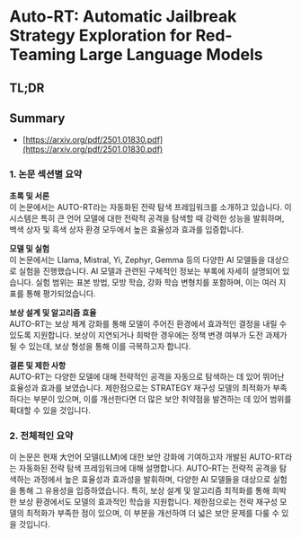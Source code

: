 # Auto-RT: Automatic Jailbreak Strategy Exploration for Red-Teaming Large Language Models
## TL;DR
## Summary
- [https://arxiv.org/pdf/2501.01830.pdf](https://arxiv.org/pdf/2501.01830.pdf)

### 1. 논문 섹션별 요약

**초록 및 서론**  
이 논문에서는 AUTO-RT라는 자동화된 전략 탐색 프레임워크를 소개하고 있습니다. 이 시스템은 특히 큰 언어 모델에 대한 전략적 공격을 탐색할 때 강력한 성능을 발휘하며, 백색 상자 및 흑색 상자 환경 모두에서 높은 효율성과 효과를 입증합니다.

**모델 및 실험**  
이 논문에서는 Llama, Mistral, Yi, Zephyr, Gemma 등의 다양한 AI 모델들을 대상으로 실험을 진행했습니다. AI 모델과 관련된 구체적인 정보는 부록에 자세히 설명되어 있습니다. 실험 범위는 표본 방법, 모방 학습, 강화 학습 변형치를 포함하며, 이는 여러 지표를 통해 평가되었습니다.

**보상 설계 및 알고리즘 효율**  
AUTO-RT는 보상 체계 강화를 통해 모델이 주어진 환경에서 효과적인 결정을 내릴 수 있도록 지원합니다. 보상이 지연되거나 희박한 경우에는 정책 변경 여부가 도전 과제가 될 수 있는데, 보상 형성을 통해 이를 극복하고자 합니다.

**결론 및 제한 사항**  
AUTO-RT는 다양한 모델에 대해 전략적인 공격을 자동으로 탐색하는 데 있어 뛰어난 효율성과 효과를 보였습니다. 제한점으로는 STRATEGY 재구성 모델의 최적화가 부족하다는 부분이 있으며, 이를 개선한다면 더 많은 보안 취약점을 발견하는 데 있어 범위를 확대할 수 있을 것입니다.

### 2. 전체적인 요약

이 논문은 현재 大언어 모델(LLM)에 대한 보안 강화에 기여하고자 개발된 AUTO-RT라는 자동화된 전략 탐색 프레임워크에 대해 설명합니다. AUTO-RT는 전략적 공격을 탐색하는 과정에서 높은 효율성과 효과성을 발휘하며, 다양한 AI 모델들을 대상으로 실험을 통해 그 유용성을 입증하였습니다. 특히, 보상 설계 및 알고리즘 최적화를 통해 희박한 보상 환경에서도 모델의 효과적인 학습을 지원합니다. 제한점으로는 전략 재구성 모델의 최적화가 부족한 점이 있으며, 이 부분을 개선하여 더 넓은 보안 문제를 다룰 수 있을 것입니다.